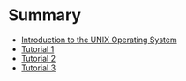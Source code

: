 # Summary

* [Introduction to the UNIX Operating System](introduction_to_the_unix_operating_system/README.md)
* [Tutorial 1](tutorial_1/README.md)
* [Tutorial 2](tutorial_2/README.md)
* [Tutorial 3](tutorial_3/README.md)

